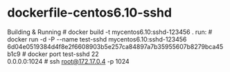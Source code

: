 # dockerfile-centos6.10-sshd

Building & Running
	# docker build  -t mycentos6.10:sshd-123456 .
run:
	# docker run -d -P --name test-sshd mycentos6.10:sshd-123456
	6d04e0519384d4f8e2f6608903b5e257ca84897a7b35955607b8279bca45b1c9
	# docker port test-sshd 22                                                       
	0.0.0.0:1024
	# ssh root@172.17.0.4 -p 1024